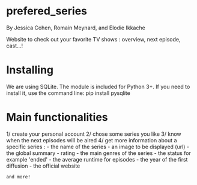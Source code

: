 # prefered_series

By Jessica Cohen, Romain Meynard, and Elodie Ikkache

Website to check out your favorite TV shows : overview, next episode, cast...!

# Installing

We are using SQLite. The module is included for Python 3+.
If you need to install it, use the command line:
pip install pysqlite

# Main functionalities
  1/ create your personal account
  2/ chose some series you like
  3/ know when the next episodes will be aired
  4/ get more information about a specific series :
    - the name of the series
    - an image to be displayed (url)
    - the global summary
    - rating
    - the main genres of the series
    - the status for example 'ended'
    - the average runtime for episodes
    - the year of the first diffusion
    - the official website
    
    and more!
